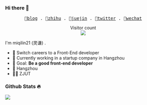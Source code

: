 ### Hi there 👋

<p align="center">
  <samp>
    🍊<a href="https://me.miqilin21.cn">blog</a> .
    🍋<a href="https://www.zhihu.com/people/mi-qi-lin-60-52">zhihu</a> .
    🍓<a href="https://juejin.cn/user/3421335917182461">juejin</a> .
    🍑<a href="https://twitter.com/miqilin21">twitter</a> .
    👾<a href="https://cdn.jsdelivr.net/gh/miqilin21/static@master/img/wechat.jpg">wechat</a> 
  </samp>
</p>

<p align="center"> 
  Visitor count<br>
  <img src="https://profile-counter.glitch.me/miqilin21/count.svg" />
</p>

I'm miqilin21 (灵谦) .

- 🍉 Switch careers to a Front-End developer
- 🍍 Currently working in a startup company in Hangzhou
- 🍎 Goal: **Be a good front-end developer**
- 📍 Hangzhou
- 👨‍🎓 ZJUT

### Github Stats 🔥

![](https://github-readme-stats.vercel.app/api?username=miqilin21&hide_title=true&show_icons=true&icon_color=007aff&text_color=333&bg_color=fff)
